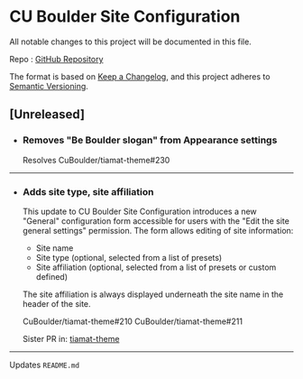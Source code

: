 # CU Boulder Site Configuration

All notable changes to this project will be documented in this file.

Repo : [GitHub Repository](https://github.com/CuBoulder/ucb_site_configuration)

The format is based on [Keep a Changelog](https://keepachangelog.com/en/1.0.0/),
and this project adheres to [Semantic Versioning](https://semver.org/spec/v2.0.0.html).

## [Unreleased]

- ### Removes "Be Boulder slogan" from Appearance settings
  Resolves CuBoulder/tiamat-theme#230
---

- ### Adds site type, site affiliation
  This update to CU Boulder Site Configuration introduces a new "General" configuration form accessible for users with the "Edit the site general settings" permission. The form allows editing of site information:
  - Site name
  - Site type (optional, selected from a list of presets)
  - Site affiliation (optional, selected from a list of presets or custom defined)
  
  The site affiliation is always displayed underneath the site name in the header of the site.
  
  CuBoulder/tiamat-theme#210
  CuBoulder/tiamat-theme#211
  
  Sister PR in: [tiamat-theme](https://github.com/CuBoulder/tiamat-theme/pull/215)
---
 
Updates `README.md`
